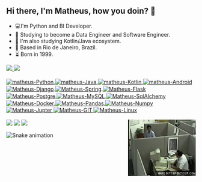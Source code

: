 ## Hi there, I'm Matheus, how you doin? 👋

- 💻I'm Python and BI Developer.
- 🧰 Studying to become a Data Engineer and Software Engineer.
- 🧰 I'm also studying Kotlin/Java ecosystem.
- 🔭 Based in Rio de Janeiro, Brazil.
- ⏳ Born in 1999.

<div align="leaft">
  <a href="https://github.com/matheusjunqueiradasilva">
  <img height="160em" src="https://github-readme-stats.vercel.app/api?username=matheusjunqueiradasilva&show_icons=true&theme=tokyonight&include_all_commits=true&count_private=true" />
  <img height="160em" src="https://github-readme-stats.vercel.app/api/top-langs/?username=matheusjunqueiradasilva&layout=compact&langs_count=7&theme=tokyonight"/>
</div>
  
<div style="display: inline_block"><br>  
  <img align="center" alt="matheus-Python" height="45"  width="50" src="https://cdn.jsdelivr.net/gh/devicons/devicon/icons/python/python-original.svg" />
   <img align="center" alt="matheus-Java" height="45"  width="50" src="https://cdn.jsdelivr.net/gh/devicons/devicon/icons/java/java-original-wordmark.svg" />
  <img align="center" alt="matheus-Kotlin" height="45"  width="50" src="https://cdn.jsdelivr.net/gh/devicons/devicon/icons/kotlin/kotlin-original.svg" />
  <img align="center" alt="matheus-Android" height="60"  width="70" src="https://cdn.jsdelivr.net/gh/devicons/devicon/icons/androidstudio/androidstudio-original-wordmark.svg" />
  <img align="center" alt="Matheus-Django" height="45" width="50" src="https://cdn.jsdelivr.net/gh/devicons/devicon/icons/django/django-plain.svg" />
  <img align="center" alt="Matheus-Spring" height="45" width="50" src="https://cdn.jsdelivr.net/gh/devicons/devicon/icons/spring/spring-original.svg">
  

  <img align="center" alt="Matheus-Flask"  height="45"  width="50" src="https://cdn.jsdelivr.net/gh/devicons/devicon/icons/flask/flask-original-wordmark.svg"  />
  <img align="center" alt="Matheus-Postgre" height="45" width="50" src="https://cdn.jsdelivr.net/gh/devicons/devicon/icons/postgresql/postgresql-original.svg" />
  <img align="center" alt="Matheus-MySQL" height="45" width="50" src="https://cdn.jsdelivr.net/gh/devicons/devicon/icons/mysql/mysql-original.svg" />
  <img align="center" alt="Matheus-SqlAlchemy" height="45" width="50" src="https://cdn.jsdelivr.net/gh/devicons/devicon/icons/sqlalchemy/sqlalchemy-original.svg" /> 
  <img align="center" alt="Matheus-Docker" height="45" width="50" src="https://cdn.jsdelivr.net/gh/devicons/devicon/icons/docker/docker-original.svg" /> 
  <img align="center" alt="Matheus-Pandas" height="45" width="50" src="https://cdn.jsdelivr.net/gh/devicons/devicon/icons/pandas/pandas-original-wordmark.svg" />
  <img align="center" alt="Matheus-Numpy" height="45" width="50"  src="https://cdn.jsdelivr.net/gh/devicons/devicon/icons/numpy/numpy-original-wordmark.svg" />
  <img align="center" alt="Matheus-Jupter" height="45" width="50"  src="https://cdn.jsdelivr.net/gh/devicons/devicon/icons/jupyter/jupyter-original-wordmark.svg" />
  <img align="center" alt="Matheus-GIT" height="45" width="50" src="https://cdn.jsdelivr.net/gh/devicons/devicon/icons/git/git-original.svg" />
  <img align="center" alt="Matheus-Linux" height="45" width="50" src="https://cdn.jsdelivr.net/gh/devicons/devicon/icons/linux/linux-original.svg" />
</div><br>
  
<div>
 <img align="right" height="150" width="180" src="https://github.com/matheusjunqueiradasilva/MatheusJunqueiradaSilva/blob/master/2LbF.gif">
</div>
<div>
  <a href="https://www.linkedin.com/in/matheus-junqueira-dev/" target="_blank"><img src="https://img.shields.io/badge/linkedin-%230077B5.svg?&style=for-the-badge&logo=linkedin&logoColor=white"></a>
  <a href="https://www.facebook.com/matheusinho.junqueira" target="_blank"><img src = "https://img.shields.io/badge/facebook-%231877F2.svg?&style=for-the-badge&logo=facebook&logoColor=white"></a>
  <a href="mailto:matheusjunqueira.job@gmail.com" target="_blank"><img src ="https://img.shields.io/badge/Gmail-D14836?style=for-the-badge&logo=gmail&logoColor=white"></a>
  
  ![Snake animation](https://github.com/matheusjunqueiradasilva/matheusjunqueiradasilva/blob/output/github-contribution-grid-snake.svg)
  
</div>
